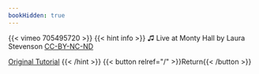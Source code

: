 ```yaml
---
bookHidden: true
---
```


{{< vimeo 705495720 >}}
{{< hint info >}}
♫ Live at Monty Hall by Laura Stevenson [CC-BY-NC-ND](https://freemusicarchive.org/music/Laura_Stevenson/Live_at_Monty_Hall_892017/Laura_Stevenson_Live_At_Monty_Hall_Full/)

[Original Tutorial](https://youtu.be/QlT6j9Wo-U4)
{{< /hint >}}
{{< button relref="/" >}}Return{{< /button >}}
